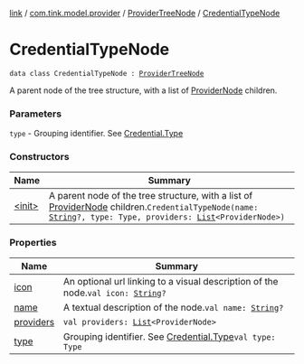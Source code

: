 [link](../../../index.md) / [com.tink.model.provider](../../index.md) / [ProviderTreeNode](../index.md) / [CredentialTypeNode](./index.md)

# CredentialTypeNode

`data class CredentialTypeNode : `[`ProviderTreeNode`](../index.md)

A parent node of the tree structure, with a list of [ProviderNode](../-provider-node/index.md) children.

### Parameters

`type` - Grouping identifier. See [Credential.Type](../../../com.tink.model.credential/-credential/-type/index.md)

### Constructors

| Name | Summary |
|---|---|
| [&lt;init&gt;](-init-.md) | A parent node of the tree structure, with a list of [ProviderNode](../-provider-node/index.md) children.`CredentialTypeNode(name: `[`String`](https://kotlinlang.org/api/latest/jvm/stdlib/kotlin/-string/index.html)`?, type: Type, providers: `[`List`](https://kotlinlang.org/api/latest/jvm/stdlib/kotlin.collections/-list/index.html)`<ProviderNode>)` |

### Properties

| Name | Summary |
|---|---|
| [icon](icon.md) | An optional url linking to a visual description of the node.`val icon: `[`String`](https://kotlinlang.org/api/latest/jvm/stdlib/kotlin/-string/index.html)`?` |
| [name](name.md) | A textual description of the node.`val name: `[`String`](https://kotlinlang.org/api/latest/jvm/stdlib/kotlin/-string/index.html)`?` |
| [providers](providers.md) | `val providers: `[`List`](https://kotlinlang.org/api/latest/jvm/stdlib/kotlin.collections/-list/index.html)`<ProviderNode>` |
| [type](type.md) | Grouping identifier. See [Credential.Type](../../../com.tink.model.credential/-credential/-type/index.md)`val type: Type` |
